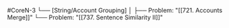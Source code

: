 #CoreN-3
└── [String/Account Grouping]
    │
    ├── Problem: "[[721. Accounts Merge]]"
    └── Problem: "[[737. Sentence Similarity II]]"